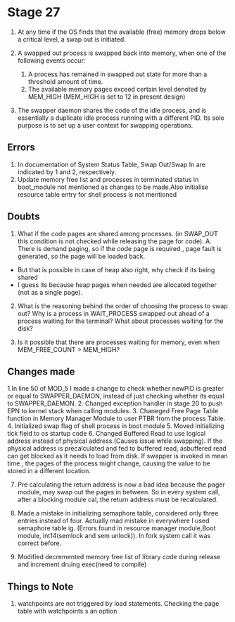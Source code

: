 # Stage 27

1. At any time if the OS finds that the available (free) memory drops below a critical level, a swap out is initiated. 
2. A swapped out process is swapped back into memory, when one of the following events occur:

      1) A process has remained in swapped out state for more than a threshold amount of time.
      2) The available memory pages exceed certain level denoted by MEM_HIGH (MEM_HIGH is set to 12 in present design)
3. The swapper daemon shares the code of the idle process, and is essentially a duplicate idle process running with a different PID. Its sole purpose is to set up a user context for swapping operations. 


## Errors
1. In documentation of System Status Table, Swap Out/Swap In are indicated by 1 and 2, respectively.
2. Update memory free list and processes in terminated status in boot_module not mentioned as changes to be made.Also initialise resource table entry for shell process is not mentioned


## Doubts
1. What if the code pages are shared among processes. (in SWAP_OUT this condition is not checked while releasing the page for code).
A. There is demand paging, so if the code page is required , page fault is generated, so the page will be loaded back. 
-  But that is possible in case of heap also right, why check if its being shared
- I guess its because heap pages when needed are allocated together (not as a single page).

2. What is the reasoning behind the order of choosing the process to swap out? Why is a process in WAIT_PROCESS swapped out ahead of a process waiting for the terminal? What about processes waiting for the disk?

3. Is it possible that there are processes waiting for memory, even when MEM_FREE_COUNT > MEM_HIGH?


## Changes made
1.In line 50 of MOD_5 I made a change to check whether newPID is greater or equal to SWAPPER_DAEMON, instead of just checking whether its equal to SWAPPER_DAEMON.
2. Changed exception handler in stage 20 to push EPN to kernel stack when calling modules.
3. Chaneged Free Page Table function in Memory Manager Module to user PTBR from the process Table.
4. Initialized swap flag of shell process in boot module
5. Moved initializing tick field to os startup code
6. Changed Buffered Read to use logical address instead of physical address.(Causes issue while swapping). If the physical address is precalculated and fed to buffered read, asbuffered read can get blocked as it needs to load from disk. If swapper is invoked in mean time , the pages of the process might change, causing the value to be stored in a different location.

7. Pre calculating the return address is now a bad idea because the pager module, may swap out the pages in between. So in every system call, after a blocking module cal, the return address must be recalculated.

8. Made  a mistake in initializing semaphore table, considered only three entries instead of four. Actually mad mistake in everywhere I used semaphore table ig. (Errors found in resource manager module,Boot module, int14(semlock and sem unlock)). In fork system call it was correct before.

9. Modified decremented memory free list of library code during release and increment druing exec(need to compile)

## Things to Note
1. watchpoints are not triggered by load statements. Checking the page table with watchpoints s an option